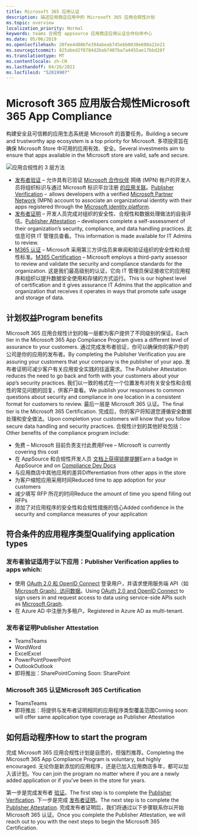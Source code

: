 ```yaml
---
title: Microsoft 365 应用认证
description: 描述应用商店应用中的 Microsoft 365 应用合规性计划
ms.topic: overview
localization_priority: Normal
keywords: teams 合规性 appsource 应用商店应用认证合作伙伴中心
ms.date: 05/06/2019
ms.openlocfilehash: 20fee4d086fe394abeab745ebb0030e600a22e21
ms.sourcegitcommit: 825abed2f8784d2bab7407ba7a4455ae17bbd28f
ms.translationtype: MT
ms.contentlocale: zh-CN
ms.lasthandoff: 04/26/2021
ms.locfileid: "52019907"
---
```

# <a name="microsoft-365-app-compliance"></a><span data-ttu-id="6b7c8-104">Microsoft 365 应用版合规性</span><span class="sxs-lookup"><span data-stu-id="6b7c8-104">Microsoft 365 App Compliance</span></span> 

<span data-ttu-id="6b7c8-105">构建安全且可信赖的应用生态系统是 Microsoft 的首要任务。</span><span class="sxs-lookup"><span data-stu-id="6b7c8-105">Building a secure and trustworthy app ecosystem is a top priority for Microsoft.</span></span> <span data-ttu-id="6b7c8-106">多项投资旨在确保 Microsoft Store 中可用的应用有效、安全。</span><span class="sxs-lookup"><span data-stu-id="6b7c8-106">Several investments aim to ensure that apps available in the Microsoft store are valid, safe and secure.</span></span> 

  ![应用合规性的 3 层方法](../../../../assets/images/Three_Tiers.png) 

-   <span data-ttu-id="6b7c8-108">[发布者验证](https://docs.microsoft.com/azure/active-directory/develop/publisher-verification-overview)  – 允许具有已验证 [Microsoft 合作伙伴](https://partner.microsoft.com/membership) 网络 (MPN) 帐户的开发人员将组织标识与通过 Microsoft 标识平台注册 [的应用关联](https://docs.microsoft.com/azure/active-directory/develop/)。</span><span class="sxs-lookup"><span data-stu-id="6b7c8-108">[Publisher Verification](https://docs.microsoft.com/azure/active-directory/develop/publisher-verification-overview)  –  allows developers with a verified [Microsoft Partner Network](https://partner.microsoft.com/membership) (MPN) account to associate an organizational identity with their apps registered through the [Microsoft identity platform](https://docs.microsoft.com/azure/active-directory/develop/).</span></span>
-   <span data-ttu-id="6b7c8-109">[发布者证明](https://docs.microsoft.com/microsoft-365-app-certification/docs/enterprise-app-attestation-guide) – 开发人员完成对组织的安全性、合规性和数据处理做法的自我评估。</span><span class="sxs-lookup"><span data-stu-id="6b7c8-109">[Publisher Attestation](https://docs.microsoft.com/microsoft-365-app-certification/docs/enterprise-app-attestation-guide) – developers complete a self-assessment of their organization’s security, compliance, and data handling practices.</span></span> <span data-ttu-id="6b7c8-110">此信息可供 IT 管理员查看。</span><span class="sxs-lookup"><span data-stu-id="6b7c8-110">This information is made available for IT Admins to review.</span></span> 
-   <span data-ttu-id="6b7c8-111">[M365 认证](https://docs.microsoft.com/microsoft-365-app-certification/docs/enterprise-app-certification-guide) – Microsoft 采用第三方评估员来审阅和验证组织的安全性和合规性标准。</span><span class="sxs-lookup"><span data-stu-id="6b7c8-111">[M365 Certification](https://docs.microsoft.com/microsoft-365-app-certification/docs/enterprise-app-certification-guide) – Microsoft employs a third-party assessor to review and validate the security and compliance standards for the organization.</span></span> <span data-ttu-id="6b7c8-112">这是我们最高级别的认证，它向 IT 管理员保证接收它的应用程序和组织以提升数据安全使用和存储的方式运行。</span><span class="sxs-lookup"><span data-stu-id="6b7c8-112">This is our highest level of certification and it gives assurance IT Admins that the application and organization that receives it operates in ways that promote safe usage and storage of data.</span></span>


## <a name="program-benefits"></a><span data-ttu-id="6b7c8-113">计划权益</span><span class="sxs-lookup"><span data-stu-id="6b7c8-113">Program benefits</span></span>

<span data-ttu-id="6b7c8-114">Microsoft 365 应用合规性计划的每一层都为客户提供了不同级别的保证。</span><span class="sxs-lookup"><span data-stu-id="6b7c8-114">Each tier in the Microsoft 365 App Compliance Program gives a different level of assurance to your customers.</span></span> <span data-ttu-id="6b7c8-115">通过完成发布者验证，你可以确保你的客户你的公司是你的应用的发布者。</span><span class="sxs-lookup"><span data-stu-id="6b7c8-115">By completing the Publisher Verification you are assuring your customers that your company is the publisher of your app.</span></span> <span data-ttu-id="6b7c8-116">发布者证明可减少客户有关应用安全实践的往返需求。</span><span class="sxs-lookup"><span data-stu-id="6b7c8-116">The Publisher Attestation reduces the need to go back and forth with your customers about your app’s security practices.</span></span> <span data-ttu-id="6b7c8-117">我们以一致的格式在一个位置发布对有关安全性和合规性的常见问题的回复，供客户查看。</span><span class="sxs-lookup"><span data-stu-id="6b7c8-117">We publish your responses to common questions about security and compliance in one location in a consistent format for customers to review.</span></span> <span data-ttu-id="6b7c8-118">最后一层是 Microsoft 365 认证。</span><span class="sxs-lookup"><span data-stu-id="6b7c8-118">The final tier is the Microsoft 365 Certification.</span></span> <span data-ttu-id="6b7c8-119">完成后，你的客户将知道您遵循安全数据处理和安全做法。</span><span class="sxs-lookup"><span data-stu-id="6b7c8-119">Upon completion your customers will know that you follow secure data handling and security practices.</span></span> <span data-ttu-id="6b7c8-120">合规性计划的其他好处包括：</span><span class="sxs-lookup"><span data-stu-id="6b7c8-120">Other benefits of the compliance program include:</span></span>
-   <span data-ttu-id="6b7c8-121">免费 – Microsoft 目前负责支付此费用</span><span class="sxs-lookup"><span data-stu-id="6b7c8-121">Free – Microsoft is currently covering this cost</span></span>
-   <span data-ttu-id="6b7c8-122">在 AppSource 和合规性开发人员 [文档上获得锁屏提醒](https://docs.microsoft.com/microsoft-365-app-certification/teams/teams-apps)</span><span class="sxs-lookup"><span data-stu-id="6b7c8-122">Earn a badge in AppSource and on [Compliance Dev Docs](https://docs.microsoft.com/microsoft-365-app-certification/teams/teams-apps)</span></span>
-   <span data-ttu-id="6b7c8-123">与应用商店中其他应用的差异</span><span class="sxs-lookup"><span data-stu-id="6b7c8-123">Differentiation from other apps in the store</span></span>
-   <span data-ttu-id="6b7c8-124">为客户缩短应用采用时间</span><span class="sxs-lookup"><span data-stu-id="6b7c8-124">Reduced time to app adoption for your customers</span></span>
-   <span data-ttu-id="6b7c8-125">减少填写 RFP 所花的时间</span><span class="sxs-lookup"><span data-stu-id="6b7c8-125">Reduce the amount of time you spend filling out RFPs</span></span>
-   <span data-ttu-id="6b7c8-126">添加了对应用程序的安全性和合规性措施的信心</span><span class="sxs-lookup"><span data-stu-id="6b7c8-126">Added confidence in the security and compliance measures of your application</span></span>

## <a name="qualifying-application-types"></a><span data-ttu-id="6b7c8-127">符合条件的应用程序类型</span><span class="sxs-lookup"><span data-stu-id="6b7c8-127">Qualifying application types</span></span> 
### <a name="publisher-verification-applies-to-apps-which"></a><span data-ttu-id="6b7c8-128">发布者验证适用于以下应用：</span><span class="sxs-lookup"><span data-stu-id="6b7c8-128">Publisher Verification applies to apps which:</span></span> 
- <span data-ttu-id="6b7c8-129">使用 [OAuth 2.0 和 OpenID Connect](https://docs.microsoft.com/azure/active-directory/develop/active-directory-v2-protocols) 登录用户，并请求使用服务端 API（如 [Microsoft Graph）访问数据](https://developer.microsoft.com/graph/)。</span><span class="sxs-lookup"><span data-stu-id="6b7c8-129">Using [OAuth 2.0 and OpenID Connect](https://docs.microsoft.com/azure/active-directory/develop/active-directory-v2-protocols) to sign users in and request access to data using service-side APIs such as [Microsoft Graph](https://developer.microsoft.com/graph/).</span></span> 
- <span data-ttu-id="6b7c8-130">在 Azure AD 中注册为多租户。</span><span class="sxs-lookup"><span data-stu-id="6b7c8-130">Registered in Azure AD as multi-tenant.</span></span> 

### <a name="publisher-attestation"></a><span data-ttu-id="6b7c8-131">发布者证明</span><span class="sxs-lookup"><span data-stu-id="6b7c8-131">Publisher Attestation</span></span>
-   <span data-ttu-id="6b7c8-132">Teams</span><span class="sxs-lookup"><span data-stu-id="6b7c8-132">Teams</span></span>
-   <span data-ttu-id="6b7c8-133">Word</span><span class="sxs-lookup"><span data-stu-id="6b7c8-133">Word</span></span>
-   <span data-ttu-id="6b7c8-134">Excel</span><span class="sxs-lookup"><span data-stu-id="6b7c8-134">Excel</span></span>
-   <span data-ttu-id="6b7c8-135">PowerPoint</span><span class="sxs-lookup"><span data-stu-id="6b7c8-135">PowerPoint</span></span>
-   <span data-ttu-id="6b7c8-136">Outlook</span><span class="sxs-lookup"><span data-stu-id="6b7c8-136">Outlook</span></span>
- <span data-ttu-id="6b7c8-137">即将推出：SharePoint</span><span class="sxs-lookup"><span data-stu-id="6b7c8-137">Coming Soon: SharePoint</span></span>

### <a name="microsoft-365-certification"></a><span data-ttu-id="6b7c8-138">Microsoft 365 认证</span><span class="sxs-lookup"><span data-stu-id="6b7c8-138">Microsoft 365 Certification</span></span>
-   <span data-ttu-id="6b7c8-139">Teams</span><span class="sxs-lookup"><span data-stu-id="6b7c8-139">Teams</span></span>
-   <span data-ttu-id="6b7c8-140">即将推出：将提供与发布者证明相同的应用程序类型覆盖范围</span><span class="sxs-lookup"><span data-stu-id="6b7c8-140">Coming soon: will offer same application type coverage as Publisher Attestation</span></span>

## <a name="how-to-start-the-program"></a><span data-ttu-id="6b7c8-141">如何启动程序</span><span class="sxs-lookup"><span data-stu-id="6b7c8-141">How to start the program</span></span>

<span data-ttu-id="6b7c8-142">完成 Microsoft 365 应用合规性计划是自愿的，但强烈推荐。</span><span class="sxs-lookup"><span data-stu-id="6b7c8-142">Completing the Microsoft 365 App Compliance Program is voluntary, but highly encouraged.</span></span> <span data-ttu-id="6b7c8-143">无论你是新添加的应用程序，还是已加入应用商店多年，都可以加入该计划。</span><span class="sxs-lookup"><span data-stu-id="6b7c8-143">You can join the program no matter where if you are a newly added application or if you’ve been in the store for years.</span></span> 

<span data-ttu-id="6b7c8-144">第一步是完成发布者 [验证](https://docs.microsoft.com/azure/active-directory/develop/publisher-verification-overview)。</span><span class="sxs-lookup"><span data-stu-id="6b7c8-144">The first step is to complete the [Publisher Verification](https://docs.microsoft.com/azure/active-directory/develop/publisher-verification-overview).</span></span> <span data-ttu-id="6b7c8-145">下一步是完成 [发布者证明](https://docs.microsoft.com/microsoft-365-app-certification/docs/attestation)。</span><span class="sxs-lookup"><span data-stu-id="6b7c8-145">The next step is to complete the [Publisher Attestation](https://docs.microsoft.com/microsoft-365-app-certification/docs/attestation).</span></span> <span data-ttu-id="6b7c8-146">完成发布者证明后，我们将通过以下步骤联系你以开始 Microsoft 365 认证。</span><span class="sxs-lookup"><span data-stu-id="6b7c8-146">Once you complete the Publisher Attestation, we will reach out to you with the next steps to begin the Microsoft 365 Certification.</span></span>
